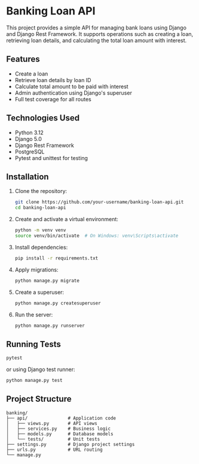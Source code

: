 # Banking Loan API

This project provides a simple API for managing bank loans using Django and Django Rest Framework. It supports operations such as creating a loan, retrieving loan details, and calculating the total loan amount with interest.

## Features

- Create a loan
- Retrieve loan details by loan ID
- Calculate total amount to be paid with interest
- Admin authentication using Django's superuser
- Full test coverage for all routes

## Technologies Used

- Python 3.12
- Django 5.0
- Django Rest Framework
- PostgreSQL
- Pytest and unittest for testing

## Installation

1. Clone the repository:

   ```bash
   git clone https://github.com/your-username/banking-loan-api.git
   cd banking-loan-api
   ```

2. Create and activate a virtual environment:

   ```bash
   python -m venv venv
   source venv/bin/activate  # On Windows: venv\Scripts\activate
   ```

3. Install dependencies:

   ```bash
   pip install -r requirements.txt
   ```

4. Apply migrations:

   ```bash
   python manage.py migrate
   ```

5. Create a superuser:

   ```bash
   python manage.py createsuperuser
   ```

6. Run the server:

   ```bash
   python manage.py runserver
   ```

## Running Tests

```bash
pytest
```

or using Django test runner:

```bash
python manage.py test
```

## Project Structure

```
banking/
├── api/               # Application code
│   ├── views.py       # API views
│   ├── services.py    # Business logic
│   ├── models.py      # Database models
│   └── tests/         # Unit tests
├── settings.py        # Django project settings
├── urls.py            # URL routing
└── manage.py
```
